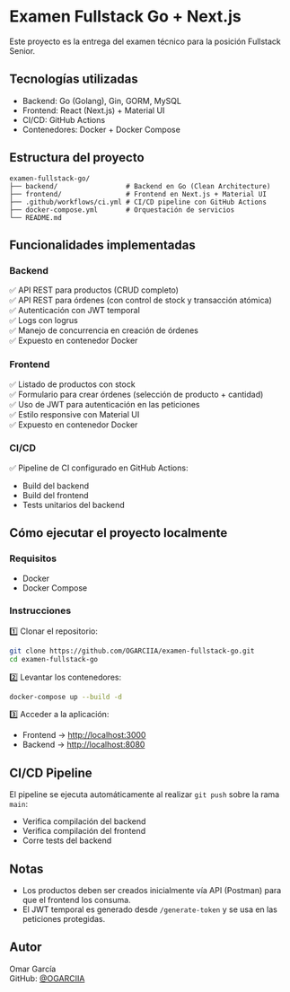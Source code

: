 # Examen Fullstack Go + Next.js

Este proyecto es la entrega del examen técnico para la posición Fullstack Senior.

## Tecnologías utilizadas

- Backend: Go (Golang), Gin, GORM, MySQL
- Frontend: React (Next.js) + Material UI
- CI/CD: GitHub Actions
- Contenedores: Docker + Docker Compose

## Estructura del proyecto

```
examen-fullstack-go/
├── backend/                 # Backend en Go (Clean Architecture)
├── frontend/                # Frontend en Next.js + Material UI
├── .github/workflows/ci.yml # CI/CD pipeline con GitHub Actions
├── docker-compose.yml       # Orquestación de servicios
└── README.md
```

## Funcionalidades implementadas

### Backend

✅ API REST para productos (CRUD completo)  
✅ API REST para órdenes (con control de stock y transacción atómica)  
✅ Autenticación con JWT temporal  
✅ Logs con logrus  
✅ Manejo de concurrencia en creación de órdenes  
✅ Expuesto en contenedor Docker

### Frontend

✅ Listado de productos con stock  
✅ Formulario para crear órdenes (selección de producto + cantidad)  
✅ Uso de JWT para autenticación en las peticiones  
✅ Estilo responsive con Material UI  
✅ Expuesto en contenedor Docker

### CI/CD

✅ Pipeline de CI configurado en GitHub Actions:

- Build del backend
- Build del frontend
- Tests unitarios del backend

## Cómo ejecutar el proyecto localmente

### Requisitos

- Docker
- Docker Compose

### Instrucciones

1️⃣ Clonar el repositorio:

```bash
git clone https://github.com/OGARCIIA/examen-fullstack-go.git
cd examen-fullstack-go
```

2️⃣ Levantar los contenedores:

```bash
docker-compose up --build -d
```

3️⃣ Acceder a la aplicación:

- Frontend → [http://localhost:3000](http://localhost:3000)
- Backend → [http://localhost:8080](http://localhost:8080)

## CI/CD Pipeline

El pipeline se ejecuta automáticamente al realizar `git push` sobre la rama `main`:

- Verifica compilación del backend
- Verifica compilación del frontend
- Corre tests del backend

## Notas

- Los productos deben ser creados inicialmente vía API (Postman) para que el frontend los consuma.
- El JWT temporal es generado desde `/generate-token` y se usa en las peticiones protegidas.

## Autor

Omar García  
GitHub: [@OGARCIIA](https://github.com/OGARCIIA)
